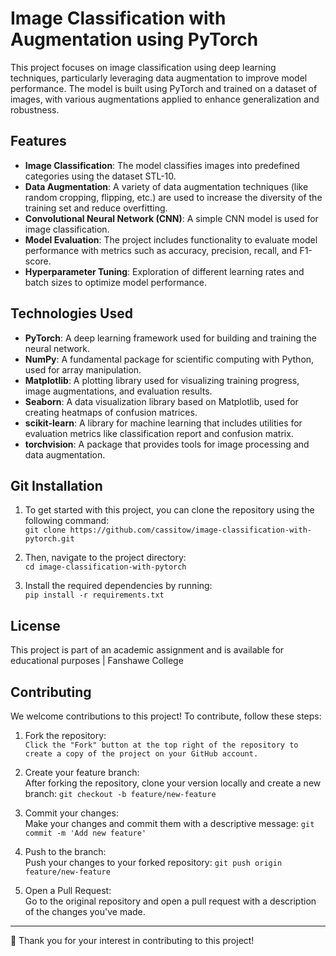 # Image Classification with Augmentation using PyTorch 

This project focuses on image classification using deep learning techniques, particularly leveraging data augmentation to improve model performance. The model is built using PyTorch and trained on a dataset of images, with various augmentations applied to enhance generalization and robustness.

## Features
- **Image Classification**: The model classifies images into predefined categories using the dataset STL-10.
- **Data Augmentation**: A variety of data augmentation techniques (like random cropping, flipping, etc.) are used to increase the diversity of the training set and reduce overfitting.
- **Convolutional Neural Network (CNN)**: A simple CNN model is used for image classification.
- **Model Evaluation**: The project includes functionality to evaluate model performance with metrics such as accuracy, precision, recall, and F1-score.
- **Hyperparameter Tuning**: Exploration of different learning rates and batch sizes to optimize model performance.

## Technologies Used
- **PyTorch**: A deep learning framework used for building and training the neural network.
- **NumPy**: A fundamental package for scientific computing with Python, used for array manipulation.
- **Matplotlib**: A plotting library used for visualizing training progress, image augmentations, and evaluation results.
- **Seaborn**: A data visualization library based on Matplotlib, used for creating heatmaps of confusion matrices.
- **scikit-learn**: A library for machine learning that includes utilities for evaluation metrics like classification report and confusion matrix.
- **torchvision**: A package that provides tools for image processing and data augmentation.

## Git Installation

1. To get started with this project, you can clone the repository using the following command:      
```git clone https://github.com/cassitow/image-classification-with-pytorch.git```

2. Then, navigate to the project directory:    
```cd image-classification-with-pytorch```

3. Install the required dependencies by running:     
```pip install -r requirements.txt```

## License
This project is part of an academic assignment and is available for educational purposes | Fanshawe College

## Contributing
We welcome contributions to this project! To contribute, follow these steps:
1. Fork the repository:     
```Click the "Fork" button at the top right of the repository to create a copy of the project on your GitHub account.```

2. Create your feature branch:     
After forking the repository, clone your version locally and create a new branch:
```git checkout -b feature/new-feature```

3. Commit your changes:     
Make your changes and commit them with a descriptive message:
```git commit -m 'Add new feature'```

4. Push to the branch:     
Push your changes to your forked repository:
```git push origin feature/new-feature```

5. Open a Pull Request:    
Go to the original repository and open a pull request with a description of the changes you've made.

<hr>

🤖 Thank you for your interest in contributing to this project! 
